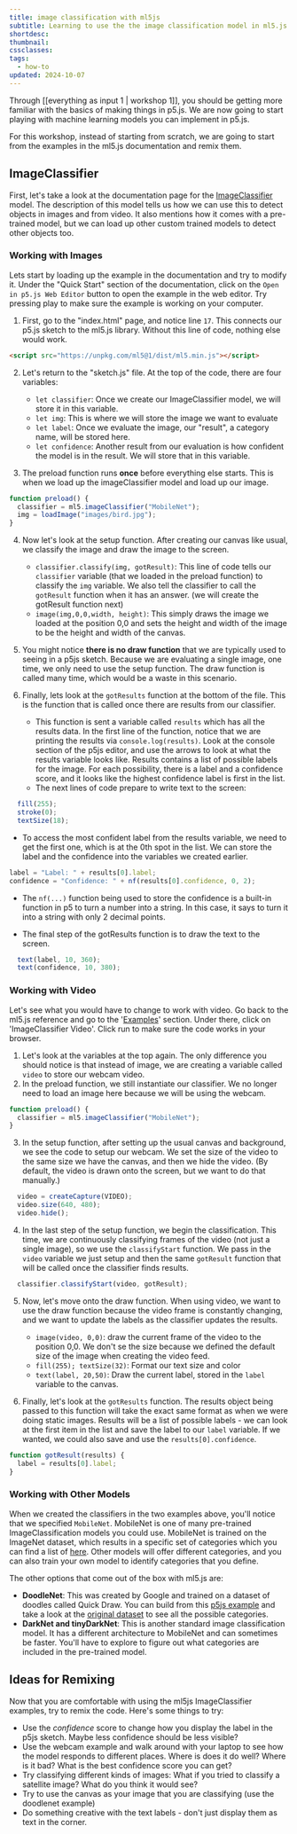 ```yaml
---
title: image classification with ml5js
subtitle: Learning to use the the image classification model in ml5.js
shortdesc: 
thumbnail: 
cssclasses: 
tags:
  - how-to
updated: 2024-10-07
---
```


Through [[everything as input 1 | workshop 1]], you should be getting more familiar with the basics of making things in p5.js. We are now going to start playing with machine learning models you can implement in p5.js. 

For this workshop, instead of starting from scratch, we are going to start from the examples in the ml5.js documentation and remix them. 

## ImageClassifier

First, let's take a look at the documentation page for the [ImageClassifier](https://docs.ml5js.org/#/reference/image-classifier) model.  The description of this model tells us how we can use this to detect objects in images and from video. It also mentions how it comes with a pre-trained model, but we can load up other custom trained models to detect other objects too. 

### Working with Images

Lets start by loading up the example in the documentation and try to modify it. Under the "Quick Start" section of the documentation, click on the `Open in p5.js Web Editor` button to open the example in the web editor.  Try pressing play to make sure the example is working on your computer.

1. First, go to the "index.html" page, and notice line `17`. This connects our p5.js sketch to the ml5.js library. Without this line of code, nothing else would work. 

```html
<script src="https://unpkg.com/ml5@1/dist/ml5.min.js"></script>
```

2. Let's return to the "sketch.js" file. At the top of the code, there are four variables:
    - `let classifier`: Once we create our ImageClassifier model, we will store it in this variable. 
    - `let img`: This is where we will store the image we want to evaluate
    - `let label`: Once we evaluate the image, our "result", a category name, will be stored here. 
    - `let confidence`: Another result from our evaluation is how confident the model is in the result. We will store that in this variable. 

3. The preload function runs **once** before everything else starts. This is when we load up the imageClassifier model and load up our image. 
```javascript
function preload() {
  classifier = ml5.imageClassifier("MobileNet");
  img = loadImage("images/bird.jpg");
}
```

4. Now let's look at the setup function. After creating our canvas like usual, we classify the image and draw the image to the screen. 
    - `classifier.classify(img, gotResult)`: This line of code tells our `classifier` variable (that we loaded in the preload function) to classify the `img` variable. We also tell the classifier to call the `gotResult` function when it has an answer. (we will create the gotResult function next)
    - `image(img,0,0,width, height)`: This simply draws the image we loaded at the position 0,0 and sets the height and width of the image to be the height and width of the canvas. 

5. You might notice **there is no draw function** that we are typically used to seeing in a p5js sketch. Because we are evaluating a single image, one time, we only need to use the setup function. The draw function is called many time, which would be a waste in this scenario. 

6. Finally, lets look at the `gotResults` function at the bottom of the file. This is the function that is called once there are results from our classifier.
    - This function is sent a variable called `results` which has all the results data. In the first line of the function, notice that we are printing the results via `console.log(results)`. Look at the console section of the p5js editor, and use the arrows to look at what the results variable looks like. Results contains a list of possible labels for the image. For each possibility, there is a label and a confidence score, and it looks like the highest confidence label is first in the list. 
    - The next lines of code prepare to write text to the screen:

```javascript
  fill(255);
  stroke(0);
  textSize(18);
```

- To access the most confident label from the results variable, we need to get the first one, which is at the 0th spot in the list. We can store the label and the confidence into the variables we created earlier. 

```javascript
label = "Label: " + results[0].label;
confidence = "Confidence: " + nf(results[0].confidence, 0, 2);
```

- The `nf(...)` function being used to store the confidence is a built-in function in p5 to turn a number into a string. In this case, it says to turn it into a string with only 2 decimal points. 

- The final step of the gotResults function is to draw the text to the screen. 
```javascript
  text(label, 10, 360);
  text(confidence, 10, 380);
```

### Working with Video

Let's see what you would have to change to work with video. Go back to the ml5.js reference and go to the '[Examples](https://docs.ml5js.org/#/reference/image-classifier?id=examples)' section. Under there, click on 'ImageClassifier Video'. Click run to make sure the code works in your browser. 

1. Let's look at the variables at the top again. The only difference you should notice is that instead of image, we are creating a variable called `video` to store our webcam video. 
2. In the preload function, we still instantiate our classifier. We no longer need to load an image here because we will be using the webcam. 

```javascript
function preload() {
  classifier = ml5.imageClassifier("MobileNet");
}
```

3. In the setup function, after setting up the usual canvas and background, we see the code to setup our webcam. We set the size of the video to the same size we have the canvas, and then we hide the video. (By default, the video is drawn onto the screen, but we want to do that manually.)

```javascript
  video = createCapture(VIDEO);
  video.size(640, 480);
  video.hide();
```

4. In the last step of the setup function, we begin the classification. This time, we are continuously classifying frames of the video (not just a single image), so we use the `classifyStart` function. We pass in the `video` variable we just setup and then the same `gotResult` function that will be called once the classifier finds results. 

```javascript
  classifier.classifyStart(video, gotResult);
```

5. Now, let's move onto the draw function. When using video, we want to use the draw function because the video frame is constantly changing, and we want to update the labels as the classifier updates the results. 
    - `image(video, 0,0)`: draw the current frame of the video to the position 0,0. We don't se the size because we defined the default size of the image when creating the video feed. 
    - `fill(255); textSize(32)`: Format our text size and color
    - `text(label, 20,50)`: Draw the current label, stored in the `label` variable to the canvas. 

6. Finally, let's look at the `gotResults` function. The results object being passed to this function will take the exact same format as when we were doing static images. Results will be a list of possible labels - we can look at the first item in the list and save the label to our `label` variable. If we wanted, we could also save and use the `results[0].confidence`.

```javascript
function gotResult(results) {
  label = results[0].label;
}
```


### Working with Other Models

When we created the classifiers in the two examples above, you'll notice that we specified `MobileNet`. MobileNet is one of many pre-trained ImageClassification models you could use. MobileNet is trained on the ImageNet dataset, which results in a specific set of categories which you can find a list of [here](https://raw.githubusercontent.com/pytorch/hub/master/imagenet_classes.txt). Other models will offer different categories, and you can also train your own model to identify categories that you define. 

The other options that come out of the box with ml5.js are:
- **DoodleNet**: This was created by Google and trained on a dataset of doodles called Quick Draw. You can build from this [p5js example](https://editor.p5js.org/ima_ml/sketches/IbXlN6voN) and take a look at the [original dataset](https://quickdraw.withgoogle.com/data) to see all the possible categories. 
- **DarkNet and tinyDarkNet**: This is another standard image classification model. It has a different architecture to MobileNet and can sometimes be faster. You'll have to explore to figure out what categories are included in the pre-trained model. 


## Ideas for Remixing

Now that you are comfortable with using the ml5js ImageClassifier examples, try to remix the code. Here's some things to try:

- Use the *confidence* score to change how you display the label in the p5js sketch. Maybe less confidence should be less visible? 
- Use the webcam example and walk around with your laptop to see how the model responds to different places. Where is does it do well? Where is it bad? What is the best confidence score you can get?
- Try classifying different kinds of images: What if you tried to classify a satellite image?  What do you think it would see?
- Try to use the canvas as your image that you are classifying (use the doodlenet example)
- Do something creative with the text labels - don't just display them as text in the corner. 

